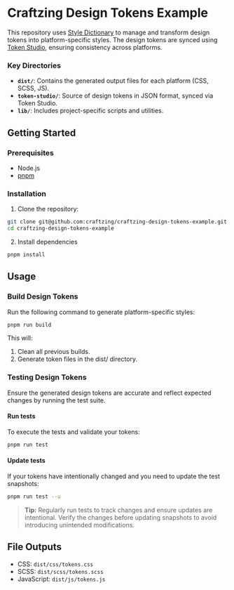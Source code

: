 # Craftzing Design Tokens Example

This repository uses [Style Dictionary](https://amzn.github.io/style-dictionary/#/) to manage and transform design tokens into platform-specific styles. The design tokens are synced using [Token Studio](https://www.tokens.studio/), ensuring consistency across platforms.

### Key Directories

- **`dist/`**: Contains the generated output files for each platform (CSS, SCSS, JS).
- **`token-studio/`**: Source of design tokens in JSON format, synced via Token Studio.
- **`lib/`**: Includes project-specific scripts and utilities.

## Getting Started

### Prerequisites

- Node.js
- [pnpm](https://pnpm.io/)

### Installation

1. Clone the repository:

```bash
git clone git@github.com:craftzing/craftzing-design-tokens-example.git
cd craftzing-design-tokens-example
```

2. Install dependencies

```bash
pnpm install
```

## Usage

### Build Design Tokens

Run the following command to generate platform-specific styles:

```bash
pnpm run build
```

This will:

1. Clean all previous builds.
2. Generate token files in the dist/ directory.

### Testing Design Tokens

Ensure the generated design tokens are accurate and reflect expected changes by running the test suite.

#### Run tests
To execute the tests and validate your tokens:

```bash
pnpm run test
```

#### Update tests

If your tokens have intentionally changed and you need to update the test snapshots:

```bash
pnpm run test --u
```

> **Tip:** Regularly run tests to track changes and ensure updates are intentional. Verify the changes before updating snapshots to avoid introducing unintended modifications.

## File Outputs

- CSS: `dist/css/tokens.css`
- SCSS: `dist/scss/tokens.scss`
- JavaScript: `dist/js/tokens.js`
